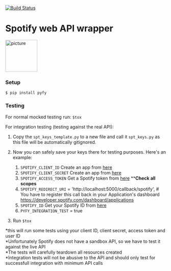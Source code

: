 [![Build Status](https://travis-ci.org/omarryhan/Pyfy.svg?branch=master)](https://travis-ci.org/omarryhan/Pyfy)
# Spotify web API wrapper
<img src="https://newsroom.spotify.com/media/mediakit/2018-03-19_22-28-43/Spotify_Logo_CMYK_Green.png" alt="picture" style="width:100px;"/>

### Setup
`$ pip install pyfy`

### Testing

For normal mocked testing run: `$tox`

For integration testing (testing against the real API):

1. Copy the `spt_keys_template.py` to a new file and call it `spt_keys.py` as this file will be automatically gitignored.
2. Now you can safely save your keys there for testing purposes. Here's an example:

    1. `SPOTIFY_CLIENT_ID` Create an app from [here](https://developer.spotify.com/dashboard/applications)
    2. `SPOTIFY_CLIENT_SECRET` Create an app from [here](https://developer.spotify.com/dashboard/applications)
    3. `SPOTIFY_ACCESS_TOKEN` Get a Spotify token from [here](https://beta.developer.spotify.com/console/get-current-user/)  ****Check all scopes**
    4. `SPOTIFY_REDIRECT_URI` = 'http://localhost:5000/callback/spotify',  # You have to register this call back in your Application's dashboard https://developer.spotify.com/dashboard/applications
    5. `SPOTIFY_ID` Get your Spotify ID from [here](https://www.spotify.com/account/overview/) 
    6. `PYFY_INTEGRATION_TEST` = true

3. Run `$tox`

*this will run some tests using your client ID, client secret, access token and user ID<br>
*Unfortunately Spotify does not have a sandbox API, so we have to test it against the live API<br>
*The tests will carefully teardown all resources created<br>
*Integration tests will not be abusive to the API and should only test for successfull integration with minimum API calls<br>